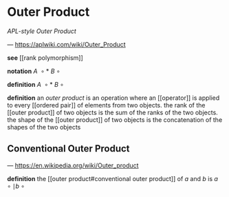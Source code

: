# Outer Product

_APL-style Outer Product_

&mdash; <https://aplwiki.com/wiki/Outer_Product>

**see** [[rank polymorphism]]

**notation** $A\ \circ *\ B\ \circ$

**definition** $A\ \circ *\ B\ \circ$

**definition** an _outer product_ is an operation where an [[operator]] is applied to every [[ordered pair]] of elements from two objects. the rank of the [[outer product]] of two objects is the sum of the ranks of the two objects. the shape of the [[outer product]] of two objects is the concatenation of the shapes of the two objects

## Conventional Outer Product

&mdash; <https://en.wikipedia.org/wiki/Outer_product>

**definition** the [[outer product#conventional outer product]] of $a$ and $b$ is $a\ \circ \mid b\ \circ$
